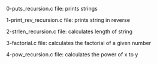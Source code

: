 0-puts_recursion.c file: prints strings 

1-print_rev_recursion.c file: prints string in reverse

2-strlen_recursion.c file: calculates length of string

3-factorial.c file: calculates the factorial of a given number

4-pow_recursion.c file: calculates the power of x to y

